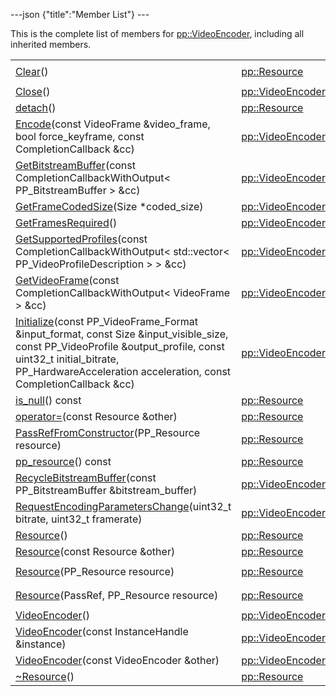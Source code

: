 ---json {"title":"Member List"} ---

This is the complete list of members for <a href="/docs/native-client/pepper_beta/cpp/classpp_1_1_video_encoder/" class="el">pp::VideoEncoder</a>, including all inherited members.

<table><tbody><tr class="odd"><td><a href="/docs/native-client/pepper_beta/cpp/classpp_1_1_resource#ad4016f37d3022863ca0188acb26ac9c4" class="el">Clear</a>()</td><td><a href="/docs/native-client/pepper_beta/cpp/classpp_1_1_resource/" class="el">pp::Resource</a></td><td><code> [protected]</code></td></tr><tr class="even"><td><a href="/docs/native-client/pepper_beta/cpp/classpp_1_1_video_encoder#a411036495143eb6484b668e2d26c1170" class="el">Close</a>()</td><td><a href="/docs/native-client/pepper_beta/cpp/classpp_1_1_video_encoder/" class="el">pp::VideoEncoder</a></td><td></td></tr><tr class="odd"><td><a href="/docs/native-client/pepper_beta/cpp/classpp_1_1_resource#a81b9246381bdddacca3ac25f6ded2bfd" class="el">detach</a>()</td><td><a href="/docs/native-client/pepper_beta/cpp/classpp_1_1_resource/" class="el">pp::Resource</a></td><td></td></tr><tr class="even"><td><a href="/docs/native-client/pepper_beta/cpp/classpp_1_1_video_encoder#a39755b4e3aee295d8ba509da9904e5cd" class="el">Encode</a>(const VideoFrame &amp;video_frame, bool force_keyframe, const CompletionCallback &amp;cc)</td><td><a href="/docs/native-client/pepper_beta/cpp/classpp_1_1_video_encoder/" class="el">pp::VideoEncoder</a></td><td></td></tr><tr class="odd"><td><a href="/docs/native-client/pepper_beta/cpp/classpp_1_1_video_encoder#a9c0861d91f7c93cb15cf917ca6d6cf95" class="el">GetBitstreamBuffer</a>(const CompletionCallbackWithOutput&lt; PP_BitstreamBuffer &gt; &amp;cc)</td><td><a href="/docs/native-client/pepper_beta/cpp/classpp_1_1_video_encoder/" class="el">pp::VideoEncoder</a></td><td></td></tr><tr class="even"><td><a href="/docs/native-client/pepper_beta/cpp/classpp_1_1_video_encoder#a2112ec6caf60385c1625b85e3697d777" class="el">GetFrameCodedSize</a>(Size *coded_size)</td><td><a href="/docs/native-client/pepper_beta/cpp/classpp_1_1_video_encoder/" class="el">pp::VideoEncoder</a></td><td></td></tr><tr class="odd"><td><a href="/docs/native-client/pepper_beta/cpp/classpp_1_1_video_encoder#ae673a5ebfed4fc3198a405cccecfbe54" class="el">GetFramesRequired</a>()</td><td><a href="/docs/native-client/pepper_beta/cpp/classpp_1_1_video_encoder/" class="el">pp::VideoEncoder</a></td><td></td></tr><tr class="even"><td><a href="/docs/native-client/pepper_beta/cpp/classpp_1_1_video_encoder#a5c264d3b6ec0a5970cc1dee74dbfaf55" class="el">GetSupportedProfiles</a>(const CompletionCallbackWithOutput&lt; std::vector&lt; PP_VideoProfileDescription &gt; &gt; &amp;cc)</td><td><a href="/docs/native-client/pepper_beta/cpp/classpp_1_1_video_encoder/" class="el">pp::VideoEncoder</a></td><td></td></tr><tr class="odd"><td><a href="/docs/native-client/pepper_beta/cpp/classpp_1_1_video_encoder#a5c5fabe6a00afe6b8849bbc612183bb2" class="el">GetVideoFrame</a>(const CompletionCallbackWithOutput&lt; VideoFrame &gt; &amp;cc)</td><td><a href="/docs/native-client/pepper_beta/cpp/classpp_1_1_video_encoder/" class="el">pp::VideoEncoder</a></td><td></td></tr><tr class="even"><td><a href="/docs/native-client/pepper_beta/cpp/classpp_1_1_video_encoder#ad2c47c10cfe92a3bf41e204d326560c7" class="el">Initialize</a>(const PP_VideoFrame_Format &amp;input_format, const Size &amp;input_visible_size, const PP_VideoProfile &amp;output_profile, const uint32_t initial_bitrate, PP_HardwareAcceleration acceleration, const CompletionCallback &amp;cc)</td><td><a href="/docs/native-client/pepper_beta/cpp/classpp_1_1_video_encoder/" class="el">pp::VideoEncoder</a></td><td></td></tr><tr class="odd"><td><a href="/docs/native-client/pepper_beta/cpp/classpp_1_1_resource#a859068e34cdc2dc0b78754c255323aa9" class="el">is_null</a>() const</td><td><a href="/docs/native-client/pepper_beta/cpp/classpp_1_1_resource/" class="el">pp::Resource</a></td><td><code> [inline]</code></td></tr><tr class="even"><td><a href="/docs/native-client/pepper_beta/cpp/classpp_1_1_resource#aaf808a98bdaa7998d82e19514aa87423" class="el">operator=</a>(const Resource &amp;other)</td><td><a href="/docs/native-client/pepper_beta/cpp/classpp_1_1_resource/" class="el">pp::Resource</a></td><td></td></tr><tr class="odd"><td><a href="/docs/native-client/pepper_beta/cpp/classpp_1_1_resource#a3eda014529127a818df8d5bb5ec2fdf0" class="el">PassRefFromConstructor</a>(PP_Resource resource)</td><td><a href="/docs/native-client/pepper_beta/cpp/classpp_1_1_resource/" class="el">pp::Resource</a></td><td><code> [protected]</code></td></tr><tr class="even"><td><a href="/docs/native-client/pepper_beta/cpp/classpp_1_1_resource#a46a6123de0b007ad3fcb6f666534ccb4" class="el">pp_resource</a>() const</td><td><a href="/docs/native-client/pepper_beta/cpp/classpp_1_1_resource/" class="el">pp::Resource</a></td><td><code> [inline]</code></td></tr><tr class="odd"><td><a href="/docs/native-client/pepper_beta/cpp/classpp_1_1_video_encoder#a81aec23c26a3f9c16ff90efdc38b2895" class="el">RecycleBitstreamBuffer</a>(const PP_BitstreamBuffer &amp;bitstream_buffer)</td><td><a href="/docs/native-client/pepper_beta/cpp/classpp_1_1_video_encoder/" class="el">pp::VideoEncoder</a></td><td></td></tr><tr class="even"><td><a href="/docs/native-client/pepper_beta/cpp/classpp_1_1_video_encoder#a727159fe366c6ce146dce4c42a608fd7" class="el">RequestEncodingParametersChange</a>(uint32_t bitrate, uint32_t framerate)</td><td><a href="/docs/native-client/pepper_beta/cpp/classpp_1_1_video_encoder/" class="el">pp::VideoEncoder</a></td><td></td></tr><tr class="odd"><td><a href="/docs/native-client/pepper_beta/cpp/classpp_1_1_resource#a56679e93a58101c8dce5dc510811a094" class="el">Resource</a>()</td><td><a href="/docs/native-client/pepper_beta/cpp/classpp_1_1_resource/" class="el">pp::Resource</a></td><td></td></tr><tr class="even"><td><a href="/docs/native-client/pepper_beta/cpp/classpp_1_1_resource#ab0f664099ca06367180f220ea7e0b831" class="el">Resource</a>(const Resource &amp;other)</td><td><a href="/docs/native-client/pepper_beta/cpp/classpp_1_1_resource/" class="el">pp::Resource</a></td><td></td></tr><tr class="odd"><td><a href="/docs/native-client/pepper_beta/cpp/classpp_1_1_resource#a555de93fdf4793f7db1183bf71d20580" class="el">Resource</a>(PP_Resource resource)</td><td><a href="/docs/native-client/pepper_beta/cpp/classpp_1_1_resource/" class="el">pp::Resource</a></td><td><code> [explicit, protected]</code></td></tr><tr class="even"><td><a href="/docs/native-client/pepper_beta/cpp/classpp_1_1_resource#a907d3d6b7e292587c8cb9ff30d0a418d" class="el">Resource</a>(PassRef, PP_Resource resource)</td><td><a href="/docs/native-client/pepper_beta/cpp/classpp_1_1_resource/" class="el">pp::Resource</a></td><td><code> [protected]</code></td></tr><tr class="odd"><td><a href="/docs/native-client/pepper_beta/cpp/classpp_1_1_video_encoder#a6a84b977ee05e00bb2c00519d1893d08" class="el">VideoEncoder</a>()</td><td><a href="/docs/native-client/pepper_beta/cpp/classpp_1_1_video_encoder/" class="el">pp::VideoEncoder</a></td><td></td></tr><tr class="even"><td><a href="/docs/native-client/pepper_beta/cpp/classpp_1_1_video_encoder#a479c6cbd73b497c98871d877ef9e0b29" class="el">VideoEncoder</a>(const InstanceHandle &amp;instance)</td><td><a href="/docs/native-client/pepper_beta/cpp/classpp_1_1_video_encoder/" class="el">pp::VideoEncoder</a></td><td><code> [explicit]</code></td></tr><tr class="odd"><td><a href="/docs/native-client/pepper_beta/cpp/classpp_1_1_video_encoder#ad9d09d444a0480153aa5086fda13f064" class="el">VideoEncoder</a>(const VideoEncoder &amp;other)</td><td><a href="/docs/native-client/pepper_beta/cpp/classpp_1_1_video_encoder/" class="el">pp::VideoEncoder</a></td><td></td></tr><tr class="even"><td><a href="/docs/native-client/pepper_beta/cpp/classpp_1_1_resource#a081165265e2bd8217eaa2be2aeeb3aa3" class="el">~Resource</a>()</td><td><a href="/docs/native-client/pepper_beta/cpp/classpp_1_1_resource/" class="el">pp::Resource</a></td><td><code> [virtual]</code></td></tr></tbody></table>
